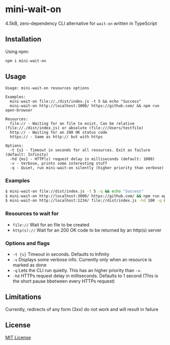 # mini-wait-on

4.5kB, zero-dependency CLI alternative for `wait-on` written in TypeScript

## Installation

Using npm:

```bash
npm i mini-wait-on
```

## Usage

```
Usage: mini-wait-on resources options

Examples:
  mini-wait-on file://./dist/index.js -t 5 && echo "Success"
  mini-wait-on http://localhost:3000/ https://github.com/ && npm run open-browser

Resources:
  file:// - Waiting for an file to exist. Can be relative (file://./dist/index.js) or absolute (file:///Users/testfile)
  http:// - Waiting for an 200 OK status code
  https:// - Same as http:// but with https

Options:
  -t {s} - Timeout in seconds for all resources. Exit as failure (default: Infinity)
  -hd {ms} - HTTP(s) request delay in milliseconds (default: 1000)
  -v - Verbose, prints some interesting stuff
  -q - Quiet, run mini-wait-on silently (higher priority than verbose)
```

### Examples

```bash
$ mini-wait-on file://dist/index.js -t 5 -q && echo "Success"
$ mini-wait-on http://localhost:3000/ https://github.com/ && npm run open-browser
$ mini-wait-on http://localhost:1234/ file://dist/index.js -hd 100 -q && electron dist/index.js
```

### Resources to wait for

- `file://` Wait for an file to be created
- `http(s)://` Wait for an 200 OK code to be returned by an http(s) server

### Options and flags

- `-t {s}` Timeout in seconds. Defaults to Infinity
- `-v` Displays some verbose info. Currently only when an resource is marked as done
- `-q` Lets the CLI run quietly. This has an higher priority than `-v`.
- `-hd` HTTPs request delay in milliseconds. Defaults to 1 second (This is the short pause bbetween every HTTPs request)

## Limitations

Currently, redirects of any form (3xx) do not work and will result in failure

## License

[MIT License](LICENSE)
